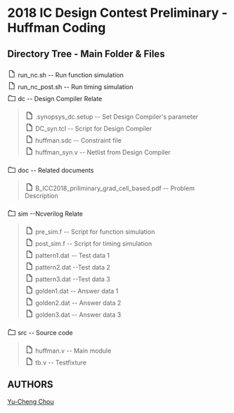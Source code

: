 # 2018 IC Design Contest Preliminary - Huffman Coding

## Directory Tree - Main Folder & Files
![file_pic](img/file_pic.png) run_nc.sh -- Run function simulation<br>
![file_pic](img/file_pic.png) run_nc_post.sh -- Run timing simulation<br>
![dir_pic](img/dir_pic.png) dc -- Design Compiler Relate<br>
> ![file_pic](img/file_pic.png) .synopsys_dc.setup -- Set Design Compiler's parameter<br>
![file_pic](img/file_pic.png) DC_syn.tcl -- Script for Design Compiler<br>
![file_pic](img/file_pic.png) huffman.sdc -- Constraint file<br>
![file_pic](img/file_pic.png) huffman_syn.v -- Netlist from Design Compiler<br>

![dir_pic](img/dir_pic.png) doc -- Related documents<br>
> ![file_pic](img/file_pic.png) B_ICC2018_priliminary_grad_cell_based.pdf -- Problem Description<br>

![dir_pic](img/dir_pic.png) sim --Ncverilog Relate<br>
> ![file_pic](img/file_pic.png) pre_sim.f -- Script for function simulation<br>
![file_pic](img/file_pic.png) post_sim.f -- Script for timing simulation<br>
![file_pic](img/file_pic.png) pattern1.dat -- Test data 1<br>
![file_pic](img/file_pic.png) pattern2.dat --Test data 2<br>
![file_pic](img/file_pic.png) pattern3.dat --Test data 3<br>
![file_pic](img/file_pic.png) golden1.dat -- Answer data 1<br>
![file_pic](img/file_pic.png) golden2.dat -- Answer data 2<br>
![file_pic](img/file_pic.png) golden3.dat -- Answer data 3<br>

![dir_pic](img/dir_pic.png) src -- Source code<br>
> ![file_pic](img/file_pic.png) huffman.v -- Main module<br>
![file_pic](img/file_pic.png) tb.v -- Testfixture<br>

## AUTHORS
[Yu-Cheng Chou](https://github.com/chouyucheng/)
